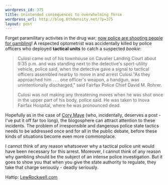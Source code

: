 ```yaml
--- 
wordpress_id: 375
title: Unintended consequences to overwhelming force
wordpress_url: http://blog.6thdensity.net/?p=375
layout: post
---
```

Forget paramilitary activites in the drug war; <a href="http://www.washingtonpost.com/wp-dyn/content/article/2006/01/25/AR2006012502245.html">now police are shooting people for gambling</a>! A respected optometrist was accidentally killed by police officers who deployed <strong>tactical units</strong> to catch a suspected <em>bookie</em>:<a href="http://www.washingtonpost.com/wp-dyn/content/article/2006/01/25/AR2006012502245.html"></a>
<blockquote>Culosi came out of his townhouse on Cavalier Landing Court about 9:35 p.m. and was standing next to the detective's sport-utility vehicle, police said, when the detective gave a signal to tactical officers assembled nearby to move in and arrest Culosi."As they approached him . . . one officer's weapon, a handgun, was unintentionally discharged," said Fairfax Police Chief David M. Rohrer.

Culosi was not making any threatening moves when he was shot once in the upper part of his body, police said. He was taken to Inova Fairfax Hospital, where he was pronounced dead.</blockquote>
Hopefully as in the case of <a href="http://www.theagitator.com/archives/cat_cory_maye.php">Cory Maye</a> (who, incidentally, deserves a post - I've put it off far too long), the blogosphere can attract attention to these incidents. The problem of irresponsible and dangerous police state tactics needs to be addressed once and for all in the public debate, before these kinds of situations become even more commonplace.

I cannot think of any reason whatsoever why a tactical police unit would have been necessary for this arrest. Moreover, I cannot think of any reason why gambling should be the subject of an intense police investigation. But it goes to show you that when you give the state authority to regulate, they take that charge seriously - deadly seriously.

Hattip: <a href="http://lewrockwell.com">LewRockwell.com</a>
